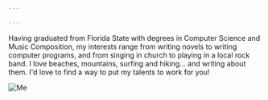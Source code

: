 ```yaml
---

---
```


Having graduated from Florida State with degrees in Computer Science and Music Composition, my interests range from writing novels to writing computer programs, and from singing in church to playing in a local rock band. I love beaches, mountains, surfing and hiking... and writing about them. I'd love to find a way to put my talents to work for you!

![Me](me.jpg "Marc S. Kruza") 



